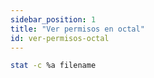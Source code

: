```yaml
---
sidebar_position: 1
title: "Ver permisos en octal"
id: ver-permisos-octal
---
```


```bash
stat -c %a filename
```
